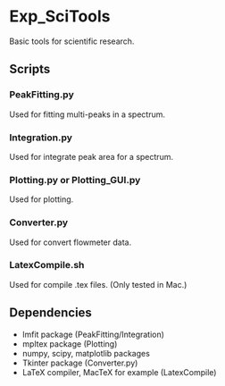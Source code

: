 # Exp_SciTools
Basic tools for scientific research.

## Scripts
### PeakFitting.py
Used for fitting multi-peaks in a spectrum.

### Integration.py
Used for integrate peak area for a spectrum.

### Plotting.py or Plotting_GUI.py
Used for plotting.

### Converter.py
Used for convert flowmeter data.

### LatexCompile.sh
Used for compile .tex files. (Only tested in Mac.)

## Dependencies
- lmfit package (PeakFitting/Integration)
- mpltex package (Plotting)
- numpy, scipy, matplotlib packages
- Tkinter package (Converter.py)
- LaTeX compiler, MacTeX for example (LatexCompile)


